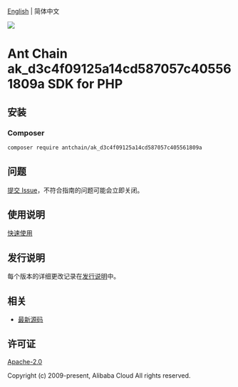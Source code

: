 [English](README.md) | 简体中文

![](https://aliyunsdk-pages.alicdn.com/icons/AlibabaCloud.svg)

# Ant Chain ak_d3c4f09125a14cd587057c405561809a SDK for PHP

## 安装

### Composer

```bash
composer require antchain/ak_d3c4f09125a14cd587057c405561809a
```

## 问题

[提交 Issue](https://github.com/alipay/antchain-openapi-prod-sdk/issues/new)，不符合指南的问题可能会立即关闭。

## 使用说明

[快速使用](https://github.com/alipay/antchain-openapi-prod-sdk)

## 发行说明

每个版本的详细更改记录在[发行说明](./ChangeLog.txt)中。

## 相关

* [最新源码](https://github.com/antchain-openapi-sdk-php)

## 许可证

[Apache-2.0](http://www.apache.org/licenses/LICENSE-2.0)

Copyright (c) 2009-present, Alibaba Cloud All rights reserved.
